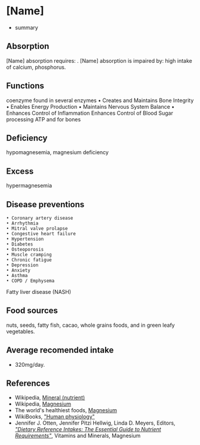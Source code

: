 # [Name]
- summary

## Absorption
[Name] absorption requires: .
[Name] absorption is impaired by: high intake of calcium, phosphorus.

## Functions
coenzyme found in several enzymes
	• Creates and Maintains Bone Integrity
	• Enables Energy Production
	• Maintains Nervous System Balance
	• Enhances Control of Inflammation
Enhances Control of Blood Sugar
processing ATP and for bones

## Deficiency
hypomagnesemia,
magnesium deficiency

## Excess
hypermagnesemia

## Disease preventions
	• Coronary artery disease
	• Arrhythmia
	• Mitral valve prolapse
	• Congestive heart failure
	• Hypertension
	• Diabetes
	• Osteoporosis
	• Muscle cramping
	• Chronic fatigue
	• Depression
	• Anxiety
	• Asthma
	• COPD / Emphysema
Fatty liver disease (NASH)

## Food sources
nuts, seeds, fatty fish, cacao, whole grains foods, and in green leafy vegetables.

## Average recomended intake
- 320mg/day.

## References
- Wikipedia, [Mineral (nutrient)](https://en.wikipedia.org/wiki/Mineral_(nutrient))
- Wikipedia, [Magnesium](https://en.wikipedia.org/wiki/Magnesium)
- The world's healthiest foods, [Magnesium](http://www.whfoods.com/genpage.php?tname=nutrient&dbid=75)
- WikiBooks, ["Human physiology"](https://en.wikibooks.org/wiki/Human_Physiology/Nutrition#Minerals)
- Jennifer J. Otten, Jennifer Pitzi Hellwig, Linda D. Meyers, Editors, [_"Dietary Reference Intakes: The Essential Guide to Nutrient Requirements"_](https://www.amazon.com/Dietary-Reference-Intakes-Essential-Requirements/dp/0309157420), Vitamins and Minerals, Magnesium
